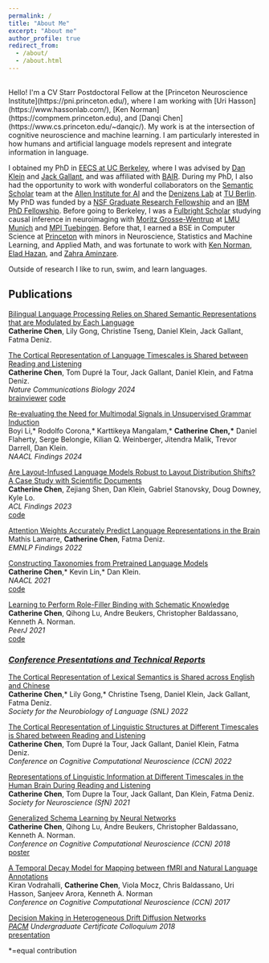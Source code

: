 ```yaml
---
permalink: /
title: "About Me"
excerpt: "About me"
author_profile: true
redirect_from:
  - /about/
  - /about.html
---
```

<br>
Hello! I'm a CV Starr Postdoctoral Fellow at the [Princeton Neuroscience Institute](https://pni.princeton.edu/), where I am working with [Uri Hasson](https://www.hassonlab.com/), [Ken Norman](https://compmem.princeton.edu), and [Danqi Chen](https://www.cs.princeton.edu/~danqic/). My work is at the intersection of cognitive neuroscience and machine learning. I am particularly interested in how humans and artificial language models represent and integrate information in language. 

I obtained my PhD in [EECS at UC Berkeley](https://eecs.berkeley.edu/), where I was advised by [Dan Klein](https://people.eecs.berkeley.edu/~klein/) and [Jack Gallant](https://www.gallantlab.org/news/), and was affiliated with [BAIR](https://bair.berkeley.edu). During my PhD, I also had the opportunity to work with wonderful collaborators on the [Semantic Scholar](https://www.semanticscholar.org/about) team at the [Allen Institute for AI](https://allenai.org/) and the [Denizens Lab](https://denizenslab.github.io/) at [TU Berlin](https://www.tu.berlin/). My PhD was funded by a [NSF Graduate Research Fellowship](https://www.nsfgrfp.org/) and an [IBM PhD Fellowship](https://research.ibm.com/university/awards/fellowships-awardees.html). Before going to Berkeley, I was a [Fulbright Scholar](https://us.fulbrightonline.org/) studying causal inference in neuroimaging with [Moritz Grosse-Wentrup](https://ni.cs.univie.ac.at/team/person/107192/) at [LMU Munich](https://www.uni-muenchen.de/index.html) and [MPI Tuebingen](https://tuebingen.mpg.de/startseite/). Before that, I earned a BSE in Computer Science at [Princeton](https://www.princeton.edu/) with minors in Neuroscience, Statistics and Machine Learning, and Applied Math, and was fortunate to work with [Ken Norman](https://compmem.princeton.edu), [Elad Hazan](https://www.cs.princeton.edu/~ehazan/), and [Zahra Aminzare](http://homepage.divms.uiowa.edu/~zaminzare/).

Outside of research I like to run, swim, and learn languages.

## Publications
[Bilingual Language Processing Relies on Shared Semantic Representations that are Modulated by Each Language](https://www.biorxiv.org/content/10.1101/2024.06.24.600505v2)<br/>
**Catherine Chen**, Lily Gong, Christine Tseng, Daniel Klein, Jack Gallant, Fatma Deniz. <br/>

[The Cortical Representation of Language Timescales is Shared between Reading and Listening](https://www.nature.com/articles/s42003-024-05909-z.epdf)<br/>
**Catherine Chen**, Tom Dupré la Tour, Jack Gallant, Daniel Klein, and Fatma Deniz. <br/>
*Nature Communications Biology 2024*<br/>
[brainviewer](https://cchen23.github.io/timescales-viewer-2024/) [code](https://github.com/denizenslab/timescales_filtering)

[Re-evaluating the Need for Multimodal Signals in Unsupervised Grammar Induction](https://arxiv.org/abs/2212.10564)<br/>
Boyi Li,\* Rodolfo Corona,\* Karttikeya Mangalam,\* **Catherine Chen,\*** Daniel Flaherty, Serge Belongie, Kilian Q. Weinberger, Jitendra Malik, Trevor Darrell, Dan Klein. <br/>
*NAACL Findings 2024*<br/>

[Are Layout-Infused Language Models Robust to Layout Distribution Shifts? A Case Study with Scientific Documents](https://aclanthology.org/2023.findings-acl.844.pdf)<br/>
**Catherine Chen**, Zejiang Shen, Dan Klein, Gabriel Stanovsky, Doug Downey, Kyle Lo. <br/>
*ACL Findings 2023*<br/>
[code](https://github.com/cchen23/layout_distribution_shift)

[Attention Weights Accurately Predict Language Representations in the Brain](https://aclanthology.org/2022.findings-emnlp.330.pdf)<br/>
Mathis Lamarre, **Catherine Chen**, Fatma Deniz. <br/>
*EMNLP Findings 2022*<br/>

[Constructing Taxonomies from Pretrained Language Models](https://aclanthology.org/2021.naacl-main.373/)<br/>
**Catherine Chen**,\* Kevin Lin,\* Dan Klein.<br/>
*NAACL 2021*<br/>
[code](https://github.com/cchen23/ctp)

[Learning to Perform Role-Filler Binding with Schematic Knowledge](https://www.ncbi.nlm.nih.gov/pmc/articles/PMC8019313/)<br/>
**Catherine Chen**, Qihong Lu, Andre Beukers, Christopher Baldassano, Kenneth A. Norman.<br/>
*PeerJ 2021*<br/>
[code](https://github.com/cchen23/generalized_schema_learning)

### <ins>*Conference Presentations and Technical Reports*</ins>

[The Cortical Representation of Lexical Semantics is Shared across English and Chinese](https://program.neurolang.org/presentation/?id=705)<br/>
**Catherine Chen**,\* Lily Gong,\* Christine Tseng, Daniel Klein, Jack Gallant, Fatma Deniz. <br/>
*Society for the Neurobiology of Language (SNL) 2022*<br/>

[The Cortical Representation of Linguistic Structures at Different Timescales is Shared between Reading and Listening](https://2022.ccneuro.org/view_paper.php?PaperNum=1089)<br/>
**Catherine Chen**, Tom Dupré la Tour, Jack Gallant, Daniel Klein, Fatma Deniz. <br/>
*Conference on Cognitive Computational Neuroscience (CCN) 2022*<br/>

[Representations of Linguistic Information at Different Timescales in the Human Brain During Reading and Listening](https://www.abstractsonline.com/pp8/#!/10485/presentation/19746)<br/>
**Catherine Chen**, Tom Dupre la Tour, Jack Gallant, Dan Klein, Fatma Deniz.<br/>
*Society for Neuroscience (SfN) 2021*

[Generalized Schema Learning by Neural Networks](https://ccneuro.org/2018/Papers/ViewPapers.asp?PaperNum=1036)<br/>
**Catherine Chen**, Qihong Lu, Andre Beukers, Christopher Baldassano, Kenneth A. Norman. <br/>
*Conference on Cognitive Computational Neuroscience (CCN) 2018*<br/>
[poster](/images/thesis_ccn_poster.png)

[A Temporal Decay Model for Mapping between fMRI and Natural Language Annotations](https://www2.securecms.com/CCNeuro/docs-0/591d7d2668ed3f3154cce90a.pdf)<br/>
Kiran Vodrahalli, **Catherine Chen**, Viola Mocz, Chris Baldassano, Uri Hasson, Sanjeev Arora, Kenneth A. Norman<br/>
*Conference on Cognitive Computational Neuroscience (CCN) 2017*<br/>

[Decision Making in Heterogeneous Drift Diffusion Networks](https://github.com/cchen23/heterogeneous_DDM_networks/blob/master/written_report.pdf)<br/>
*[PACM](https://www.pacm.princeton.edu) Undergraduate Certificate Colloquium 2018*<br/>
[presentation](https://github.com/cchen23/heterogeneous_DDM_networks/blob/master/slides.pdf)

\*=equal contribution
